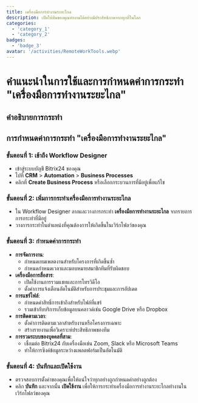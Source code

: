 ```yaml
---
title: เครื่องมือการทำงานระยะไกล
description: เปิดให้ทีมของคุณทำงานได้อย่างมีประสิทธิภาพจากทุกที่ในโลก
categories: 
  - 'category_1'
  - 'category_2'
badges: 
  - 'badge_3'
avatar: '/activities/RemoteWorkTools.webp'
---
```

# คำแนะนำในการใช้และการกำหนดค่าการกระทำ "เครื่องมือการทำงานระยะไกล"

## คำอธิบายการกระทำ

## **การกำหนดค่าการกระทำ "เครื่องมือการทำงานระยะไกล"**

### ขั้นตอนที่ 1: เข้าถึง Workflow Designer
- เข้าสู่ระบบบัญชี Bitrix24 ของคุณ
- ไปที่ **CRM** > **Automation** > **Business Processes**
- คลิกที่ **Create Business Process** หรือเลือกกระบวนการที่มีอยู่เพื่อแก้ไข

### ขั้นตอนที่ 2: เพิ่มการกระทำเครื่องมือการทำงานระยะไกล
- ใน Workflow Designer ลากและวางการกระทำ **เครื่องมือการทำงานระยะไกล** จากรายการการกระทำที่มีอยู่
- วางการกระทำในตำแหน่งที่คุณต้องการให้เกิดขึ้นในเวิร์กโฟลว์ของคุณ

### ขั้นตอนที่ 3: กำหนดค่าการกระทำ
- **การจัดการงาน**:
  - กำหนดเทมเพลตงานสำหรับโครงการที่เกิดขึ้นซ้ำ
  - กำหนดกำหนดเวลาและมอบหมายสมาชิกทีมที่รับผิดชอบ
- **เครื่องมือการสื่อสาร**:
  - เปิดใช้งานการรวมแชทและการโทรวิดีโอ
  - ตั้งค่าการแจ้งเตือนอัตโนมัติสำหรับการประชุมและการอัปเดต
- **การแชร์ไฟล์**:
  - กำหนดค่าสิทธิ์การเข้าถึงสำหรับไฟล์ที่แชร์
  - รวมเข้ากับบริการเก็บข้อมูลบนคลาวด์เช่น Google Drive หรือ Dropbox
- **การติดตามเวลา**:
  - ตั้งค่าการติดตามเวลาสำหรับงานหรือโครงการเฉพาะ
  - สร้างรายงานเพื่อวิเคราะห์ประสิทธิภาพของทีม
- **การรวมระบบของบุคคลที่สาม**:
  - เชื่อมต่อ Bitrix24 กับเครื่องมือเช่น Zoom, Slack หรือ Microsoft Teams
  - ทำให้การซิงค์ข้อมูลระหว่างแพลตฟอร์มเป็นอัตโนมัติ

### ขั้นตอนที่ 4: บันทึกและเปิดใช้งาน
- ตรวจสอบการตั้งค่าของคุณเพื่อให้แน่ใจว่าทุกอย่างถูกกำหนดค่าอย่างถูกต้อง
- คลิก **บันทึก** และจากนั้น **เปิดใช้งาน** เพื่อให้การกระทำเครื่องมือการทำงานระยะไกลทำงานในเวิร์กโฟลว์ของคุณ